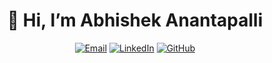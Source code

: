 <h1 align="center">👋 Hi, I’m Abhishek Anantapalli</h1>
<p align="center">
  <a href="mailto:abhishekanantapalli@gmail.com"><img src="https://img.shields.io/badge/Email--informational?style=flat&logo=gmail&color=EA4335" alt="Email" /></a>
  <a href="https://www.linkedin.com/in/abhishekanantapalli"><img src="https://img.shields.io/badge/LinkedIn--informational?style=flat&logo=linkedin&color=0A66C2" alt="LinkedIn" /></a>
  <a href="https://github.com/AbhiAnantapalli215"><img src="https://img.shields.io/badge/GitHub--informational?style=flat&logo=github&color=181717" alt="GitHub" /></a>
</p>
